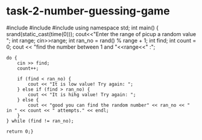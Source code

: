 # task-2-number-guessing-game
#include <iostream>
#include <cstdlib> 
#include <ctime>
using namespace std;
int main() {
srand(static_cast<unsigned int>(time(0))); 
cout<<"Enter the range of picup a random value ";
int range;
cin>>range;
int ran_no = rand() % range + 1; 
int find;
int count = 0;
cout << "find the number between 1 and "<<range<<" :";

    do {
        cin >> find;
        count++;

        if (find < ran_no) {
            cout << "It is low value! Try again: ";
        } else if (find > ran_no) {
            cout << "It is hihg value! Try again: ";
        } else {
            cout << "good you can find the random number" << ran_no << " in " << count << " attempts." << endl;
        }
    } while (find != ran_no);

    return 0;}
